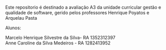 Este repositorio é destinado a avaliação A3 da unidade curricular gestão e qualidade de software, gerido pelos professores Henrique Poyatos e Arquelau Pasta

Alunos:

Marcelo Henrique Silvestre da Silva- RA 1352312397 <br>
Anne Caroline da Silva Medeiros - RA 1282413952 
